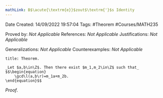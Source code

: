 ```yaml
---
mathLink: B$\acute{\textrm{e}}$zout$\textrm{'}$s Identity
---
```


<div class="topSpace"></div>

Date Created: 14/09/2022 19:57:04
Tags: #Theorem #Courses/MATH235

Proved by: _Not Applicable_
References: _Not Applicable_
Justifications: _Not Applicable_

Generalizations: _Not Applicable_
Counterexamples: _Not Applicable_

``` ad-Theorem
title: Theorem.

_Let $a,b\in\Z$. Then there exist $m_1,m_2\in\Z$ such that_
$$\begin{equation}
    \gcd\l(a,b\r)=m_1a+m_2b.
\end{equation}$$

```

_Proof_. 
